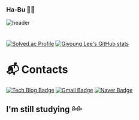 ### Ha-Bu 🙋‍♂️
![header](https://capsule-render.vercel.app/api?type=waving&color=auto&height=300&section=header&text=GiYoung%20Lee&fontSize=90)
#
[![Solved.ac Profile](http://mazassumnida.wtf/api/generate_badge?boj=rldud112)](https://solved.ac/rldud112)
[![Giyoung Lee's GitHub stats](https://github-readme-stats.vercel.app/api?username=Ha_Bu)](https://github.com/Ha_Bu/github-readme-stats)

# :mailbox_with_mail: Contacts
[![Tech Blog Badge](http://img.shields.io/badge/-Tech%20blog-black?style=flat-square&logo=github&link=http://bit.ly/3AuHV5h)](https://sheer-legume-d73.notion.site/b0257ccf5f0d436bbf051ca3bbc2c8de)
[![Gmail Badge](https://img.shields.io/badge/Gmail-d14836?style=flat-square&logo=Gmail&logoColor=white&link=mailto:permilliyer@gmail.com)](mailto:permilliyer@gmail.com)
[![Naver Badge](https://img.shields.io/badge/Naver-03C75A?style=flat-square&logo=Naver&logoColor=white&link=mailto:rldud112@naver.com)](mailto:rldud112@naver.com)

## I'm still studying 💦💦
